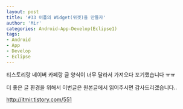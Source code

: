 ```yaml
---
layout: post
title: '#33 어플의 Widget(위젯)을 만들자'
author: 'Mir'
categories: Android-App-Develop(Eclipse1)
tags:
- Android
- App
- Develop
- Eclipse
---
```



<script> location.href='https://cafe.naver.com/develoid/491996' ; </script>

<p>티스토리랑 네이버 카페랑 글 양식이 너무 달라서 가져오다 포기했습니다 ㅠㅠ</p><p>더 좋은 글 환경을 위해서 이번글은 원본글에서 읽어주시면 감사드리겠습니다..</p><p><a href="http://itmir.tistory.com/551">http://itmir.tistory.com/551</a></p>
